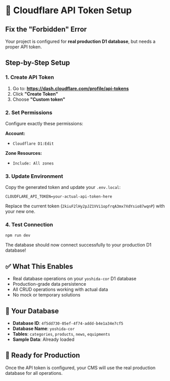 # 🔑 Cloudflare API Token Setup

## Fix the "Forbidden" Error

Your project is configured for **real production D1 database**, but needs a proper API token.

## Step-by-Step Setup

### 1. Create API Token
1. Go to: **https://dash.cloudflare.com/profile/api-tokens**
2. Click **"Create Token"**
3. Choose **"Custom token"**

### 2. Set Permissions
Configure exactly these permissions:

**Account:**
- `Cloudflare D1:Edit`

**Zone Resources:**
- `Include: All zones`

### 3. Update Environment
Copy the generated token and update your `.env.local`:

```env
CLOUDFLARE_API_TOKEN=your-actual-api-token-here
```

Replace the current token (`2kiuF2lHy2pJZ1VVi1opfrqA3mx7XdYsio87wqnP`) with your new one.

### 4. Test Connection
```bash
npm run dev
```

The database should now connect successfully to your production D1 database!

## ✅ What This Enables

- Real database operations on your `yoshida-cor` D1 database
- Production-grade data persistence
- All CRUD operations working with actual data
- No mock or temporary solutions

## 🎯 Your Database

- **Database ID**: `4f5dd730-05ef-4f74-addd-b4e1a34e7cf5`
- **Database Name**: `yoshida-cor` 
- **Tables**: `categories`, `products`, `news`, `equipments`
- **Sample Data**: Already loaded

## 🚀 Ready for Production

Once the API token is configured, your CMS will use the real production database for all operations.